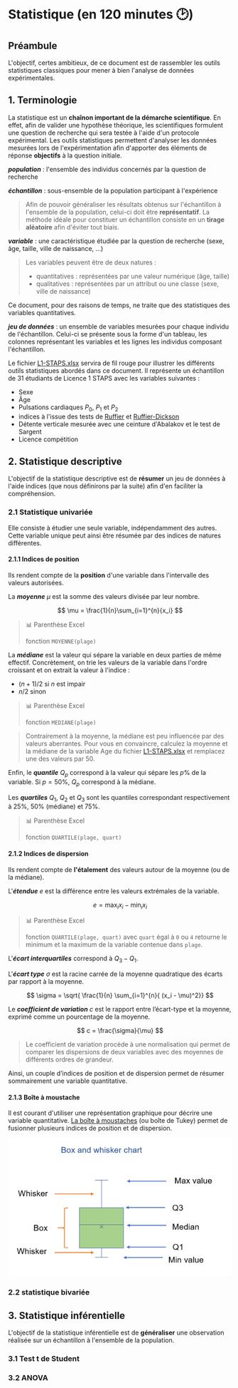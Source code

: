 # Statistique (en 120 minutes :clock2:)

## Préambule

L'objectif, certes ambitieux, de ce document est de rassembler les outils statistiques
classiques pour mener à bien l'analyse de données expérimentales.

## 1. Terminologie

La statistique est un **chaînon important de la démarche scientifique**. En effet, afin de
valider une hypothèse théorique, les scientifiques formulent une question de recherche
qui sera testée à l'aide d'un protocole expérimental. Les outils statistiques permettent
d'analyser les données mesurées lors de l'expérimentation afin d'apporter des éléments de
réponse **objectifs** à la question initiale.

***population*** : l'ensemble des individus concernés par la question de recherche

***échantillon*** : sous-ensemble de la population participant à l'expérience

> Afin de pouvoir généraliser les résultats obtenus sur l'échantillon à
> l'ensemble de la population, celui-ci doit être **représentatif**.
> La méthode idéale pour constituer
> un échantillon consiste en un **tirage aléatoire** afin d'éviter tout biais.

***variable*** : une caractéristique étudiée par la question de recherche (sexe, âge,
taille, ville de naissance, ...)

> Les variables peuvent être de deux natures : 
> - quantitatives : représentées par une valeur numérique (âge, taille)
> - qualitatives : représentées par un attribut ou une classe (sexe, ville de naissance) 

Ce document, pour des raisons de temps, ne traite que des statistiques des variables quantitatives.

***jeu de données*** : un ensemble de variables mesurées pour chaque individu de 
l'échantillon. Celui-ci se présente sous la forme d'un tableau, les colonnes
représentant les variables et les lignes les individus composant l'échantillon.

Le fichier [L1-STAPS.xlsx](data/L1-STAPS.xlsx) servira de fil rouge pour illustrer
les différents outils statistiques abordés dans ce document. Il représente un
échantillon de 31 étudiants de Licence 1 STAPS avec les variables suivantes :
- Sexe
- Âge
- Pulsations cardiaques $P_0$, $P_1$ et $P_2$
- indices à l'issue des tests de [Ruffier](https://fr.wikipedia.org/wiki/Test_de_Ruffier) et [Ruffier-Dickson](https://fr.wikipedia.org/wiki/Test_de_Ruffier#Variante_:_indice_de_Ruffier-Dickson)
- Détente verticale mesurée avec une ceinture d'Abalakov et le test de Sargent
- Licence compétition

## 2. Statistique descriptive

L'objectif de la statistique descriptive est de **résumer** un jeu de données
à l'aide indices (que nous définirons par la suite) afin d'en faciliter la
compréhension.

### 2.1 Statistique univariée

Elle consiste à étudier une seule variable, indépendamment des autres. Cette
variable unique peut ainsi être résumée par des indices de natures différentes. 

#### 2.1.1 Indices de position

Ils rendent compte de la **position** d'une variable dans l'intervalle des valeurs autorisées.

La ***moyenne*** $\mu$ est la somme des valeurs divisée par leur nombre.

$$
\mu = \frac{1}{n}\sum_{i=1}^{n}{x_i}
$$

> :bar_chart: Parenthèse Excel
>
> fonction `MOYENNE(plage)`

La ***médiane*** est la valeur qui sépare la variable en deux parties de même effectif. 
Concrètement, on trie les valeurs de la variable dans l'ordre croissant et on extrait
la valeur à l'indice :
- $(n+1)/2$ si $n$ est impair
- $n/2$ sinon

> :bar_chart: Parenthèse Excel
>
> fonction `MEDIANE(plage)`

> Contrairement à la moyenne, la médiane est peu influencée par des valeurs aberrantes.
> Pour vous en convaincre, calculez la moyenne et la médiane de la variable Age du fichier
> [L1-STAPS.xlsx](data/L1-STAPS.xlsx) et remplacez une des valeurs par 50.

Enfin, le ***quantile*** $Q_p$ correspond à la valeur qui sépare les $p\%$ de la variable. Si $p=50\%$, $Q_p$ correspond à la médiane.

Les ***quartiles*** $Q_1$, $Q_2$ et $Q_3$ sont les quantiles correspondant respectivement à $25\%$, $50\%$ (médiane) et $75\%$.

> :bar_chart: Parenthèse Excel
>
> fonction `QUARTILE(plage, quart)`

#### 2.1.2 Indices de dispersion

Ils rendent compte de **l'étalement** des valeurs autour de la moyenne (ou de la médiane).

L'***étendue*** $e$ est la différence entre les valeurs extrémales de la variable.

$$
e = \max_{i}{x_i} - \min_{i}{x_i}
$$

> :bar_chart: Parenthèse Excel
>
> fonction `QUARTILE(plage, quart)` avec `quart` égal à `0` ou `4` retourne le minimum
> et la maximum de la variable contenue dans `plage`. 

L'***écart interquartiles*** correspond à $Q_3 - Q_1$.

L'***écart type*** $\sigma$ est la racine carrée de la moyenne quadratique des écarts par rapport à la moyenne.

$$
\sigma = \sqrt{ \frac{1}{n} \sum_{i=1}^{n}{ (x_i - \mu)^2}}
$$

Le ***coefficient de variation*** $c$ est le rapport entre l’écart-type et la moyenne, exprimé comme un pourcentage de la moyenne.

$$
c = \frac{\sigma}{\mu}
$$

> Le coefficient de variation procède à une normalisation qui
> permet de comparer les dispersions de deux variables avec des 
> moyennes de différents ordres de grandeur.

Ainsi, un couple d’indices de position et de dispersion permet de résumer sommairement une variable quantitative.

#### 2.1.3 Boîte à moustache

Il est courant d'utiliser une représentation graphique pour décrire une variable
quantitative. [La boîte à moustaches](https://fr.wikipedia.org/wiki/Bo%C3%AEte_%C3%A0_moustaches) (ou boîte de Tukey) permet de fusionner plusieurs
indices de position et de dispersion.

![](img/box-whisker-chart.png)

### 2.2 statistique bivariée

## 3. Statistique inférentielle

L'objectif de la statistique inférentielle est de **généraliser** une observation
réalisée sur un échantillon à l'ensemble de la population. 

### 3.1 Test t de Student

### 3.2 ANOVA